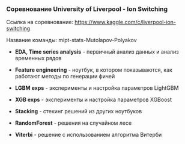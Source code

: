 ### Соревнование University of Liverpool - Ion Switching

Ссылка на соревнование: https://www.kaggle.com/c/liverpool-ion-switching

Название команды: mipt-stats-Mutolapov-Polyakov

- **EDA, Time series analysis** - первичный анализ данных и анализ временных рядов

- **Feature engineering** - ноутбук, в котором показываются, как работают методы по генерации фичей

- **LGBM exps** - эксперименты и настройка параметров LightGBM

- **XGB exps** - эксперименты и настройка параметров XGBoost

- **Stacking** - стекинг решений из других ноутбуков

- **RandomForest** - решения на случайном лесе
 
- **Viterbi** - решение с использованием алгоритма Витерби
